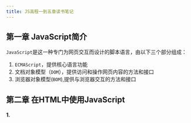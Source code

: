 ```yaml
---
title: JS高程一到五章读书笔记
---
```


## 第一章 JavaScript简介
`JavaScript`是这一种专门为网页交互而设计的脚本语言，由以下三个部分组成：
1. `ECMAScript`，提供核心语言功能
2. 文档对象模型（`DOM`），提供访问和操作网页内容的方法和接口
3. 浏览器对象模型(`BOM`),提供与浏览器交互的方法和接口

## 第二章 在HTML中使用JavaScript
#### 1. <script>元素
`<sctipt>`定义了六个可选属性，以下只介绍常用的几种：
* `src`：可选，表示包含要执行代码的外部文件
* `type`：可选，表示编写代码使用的脚本语言的内容类型，人们一直以来使用的都是`text/javascript`
* `charset`：可选。表示通过`src`属性指定的代码的字符集，由于大多数浏览器会忽略它的值，因此很少人使用这个属性
* `defer`：可选，表示脚本可以延迟到文档被解析和显示之后再执行，只对外部脚本文件有效

使用`<script>`元素的方式有两种，直接在页面中嵌入`JavaScript`代码和包含外部`JavaScript`文件
* 嵌入代码：

```html
<script type="text/javascript">
    function sayHi(){
        alert("Hi!");
    }
</script>
```
包含在`<script>`元素内部的代码，将会被从上至下依次解释，解释器会解释一个函数的定义，然后将该定义保存在自己的环境中，在解释器对`<script>`元素内部的所有代码求值完毕以前，页面中的其余内容都不会被浏览器加载或显示。

在嵌入代码中不要出现`</script>`，否则就会产生一个错误，为了解决这个问题，可以使用转义字符`\`，写成`<\/script>`。

* 外部文件：

```html
<script type="text/javascript" src="example.js"></script>
```
`src`属性是必须的，这个属性指向外部`JavaScript`文件的连接，外部文件`example.js`将被加载到当前页面，在解析外部文件时页面的处理会暂时停止。需要注意是，带有`src`属性的`<script>`元素的开始和结束标签之间不应该包含其他`js`元素，如果包含了嵌入代码，则只会下载并执行外部脚本文件，嵌入的代码会被忽略

#### 2. 标签的位置
按照传统的做法，所有`<script>`元素都应该放在页面的`<head>`元素中，这种做法的目的就是把所有外部文件（包含`CSS`文件和`js`文件）的引用都放在相同的地方。但是在文档`<head>`元素包含所有的`js`文件，意味着必须等到全部`js`代码都被下载解析和执行完成以后，才开始呈现页面的内容。这就会导致浏览器在呈现页面时出现明显的延迟，而延迟期间的浏览器是一片空白，为了避免这个问题，现代`Web`应用程序一般把全部`js`引用放在`<body>`元素页面内容的后面。这样在解析`js`代码之前，页面的内容将完全呈现在浏览器中，打开页面的速度也会加快。

#### 3. 延迟脚本
`<script>`标签定义了`defer`属性，这个属性表明脚本在执行时不会影响到页面的构造，就是说，脚本会延迟到整个页面都解析完毕再运行。即使把延迟脚本放在`<head>`标签中，也会后与`html`渲染结束再执行。由于多个延迟脚本的执行顺序不确定，所以最好有一个延迟脚本，且需要把脚本放在页面最底部。

#### 4. 异步脚本
`<script>`元素定义了`async`属性，这个属性与`defer`属性类似，只适用外部脚本文件，并且告诉浏览器立即下载文件，与`defer`不同的是，标记为`async`的脚本并不保证按照指定它们的先后执行顺序。指定该属性是不让页面等待脚本的下载和执行，从而异步加载页面其他内容，为此，建议异步脚本不要在加载期间修改`DOM`

#### 5. 嵌入代码与外部文件
一般认为最好的做法就是尽可能的使用外部文件来包含`js`代码，外部文件具有如下优点：
* 可维护性：把所有`js`代码都放在一个文件夹中，维护很方便，使得开发人员在不接触`html`标记的情况下，集中精力编辑`js`
* 可缓存：如果有两个页面都是使用同一个文件，那么这个文件只需下载一次，因此最终结果是能够加快页面加载的速度
* 适应未来：通过外部文件包含`js`无须使用`XHTML`或`back`，`HTML`和`XHTML`包含外部文件的语法是相同的

## 第三章 基本语法

#### 1. 语法
* 区分大小写
    
    在`js`中，大小写是不同的
* 标识符

    标识符是指变量、函数、属性的名字，或者函数的参数。标识符的第一个字符必须是字母，下划线（`_`）或者一个美元符号（`$`），其他字符可以是字母
    、下划线、美元符号或数字。按照惯例标识符采用驼峰大小写格式，就是第一个字母小写剩下的单词首字母大写。
* 注释

    单行注释以`//`开头，块级注释以`/*`开头，以`*/`结尾。中间行可以以一个星号开头，提高代码可读性
* 严格模式

    严格模式下，一些不确定的行为得到处理，而且对某些不安全的操作也会抛出错误，要在整个脚本中启用严格模式，可以在顶部添加`"use strict"`，其实它是一个编译指示，用于高速支持`js`引擎切换到严格模式
* 语句

    在语句结尾尽量加`;`,`if`语句后面的内容也尽量跟`{}`
#### 2. 关键字和保留字

关键字有特殊用途，可以用于表示控制语句的开始或结束，或者用于执行特定操作符，按照规则，关键字也是语言保留的，不能用作标识符

#### 3. 变量

`js`的变量是松散型的，每个变量仅仅是一个用于保存值得占位符而已，定义变量只需要`var`操作符，后面跟一个变量名即可。每个变量都有一个默认的值`undefined`

关于变量的赋值可以直接在声明之后赋值，并且可以多个变量一起赋值，由于是弱类型，所以不同类型的初始化可以放在一条语句中午完成
```js
var message = 'hi',found = false,age = 29
```
`var`出现的位置标志着变量的作用域，如果没有`var`则变量为全局变量
#### 4. 数据类型
* typeof操作符

    `typeof`操作符用来检测给定变量的数据类型。它是操作符而不是函数，有些例子中带有圆括号，是不需要的，需要注意的是如果这个值是`null`，对象或函数都会返回`object`
* undefined类型

    在声明变量时候没有赋值就会使得变量有一个默认值`undefined`
* null类型

    表示一个空对象指针，只要有意保存对象的变量还没有真正保存对象，就应该明确让变量保存`null`值
* boolean类型

    该类型只有两个字面值`true`和`false`，注意是区分大小写的，还有在`if`语句判断中，会自动转换布尔类型，任何一个对象都会转换为`true`，这一点至关重要，错误地使用一个对象而不是布尔值，就有可能彻底改变应用程序流程
* number类型

    这种类型用来表示整数和浮点数，最基本的数值字面量格式是十进制，整数还可以通过八进制或十六进制的字面值来表示，其中八进制字面量的第一位必须是零，然后才是八进制序列，如果字面值的数值超过了范围（0-7），那么前导`0`将被忽略，后面的数值将被当做十进制数值解析。八进制字面量在严格模式下是无效的，十六进制字面值得前两位必须是`0x`，后跟任何十六进制数字的字母可以是大写也可以是小写。在进行八进制和十六进制表示的数值最终都将被转换为十进制。
    
    有按个函数可以把非数值转换为数值，`Number()`,`parseFloat()`,`parseInt()`第一个函数，可以转换任何数据类型，如果是布尔类型，`true`为`1`,`false`为`0`，如果是`null`为`0`,如果是字符串会把所有在范围内的八进制与十六进制转换为十进制，如果是对象，则调用对象的`valueOf()`，然后依照前面的规则转换返回的值，如果转换的结果是`NaN`，则调用对象的`toString()`方法，然后再次依照前面的规则转换返回的字符串值
* string类型

    字符串可以用双引号或单引号表示。字符串包含一些特殊的字符字面量，也叫转义序列，用于换行制表，空格等用途，不多赘述，不管转义字符多长都表示一个字符。
    
    字符串的特点是不可变的，一旦创建它们的值就不能改变，要改变某个变量保存的字符串，首先要毁掉原来的字符串，然后再用另一个包含新值得字符串填充该变量
    
    ```js
    var lang = 'java';
    lang += 'script'
    ```
    在以上例子中，其实是创建一个能容纳十个字符的字符串，先赋值`java`，再赋值`script`，最后删掉之前的两个字符串
    
    要把一个值转换为字符串有两种方式，第一种是`toString()`方法，这个方法唯一要做的就是返回相应值得字符串表现。数值，布尔值，对象和字符串值都有该方法，但是`null`和`undefined`没有这个方法。`toString()`可以带一个参数，用来表示基数。默认情况下，该方法以十进制返回数值的字符串表示，传递基数之后，可以输出二进制、八进制、十六进制甚至其他有效进制格式表示的字符串值。
    
    在不知道转化之后的值是不是`null`和`undefined`，可以用转型函数`String()`这个函数能够将任何类型的值转换为字符串。
* object类型

    对象可以通过执行`new`操作符后跟要创建的对象类型的名称来创建。`Object`类型所具有的任何属性和方法也同样存在于更具体的对象中，`Onject`的每个实例都具有下列属性和方法：`constructor`-保存用于创建当前对象的函数；`hasOwnProperty(propertyName)`-用于检查给定的属性在当前对象实力中（不是实例的的原型），其参数以字符串形式指定；`isPrototypeOf(object)`-用于检查传入的对象是否传入对象的原型；`propertyIsEnumerable(propertyName)`-用于检查给定的属性是否能够使用`for-in`语句；`toLocaleString()`-返回对象的字符串表示，该字符串与执行环境的地区对应。`toString()`-返回对象的字符串表示。`valueOf()`-返回对象的字符串、数值或布尔值表示。通常与`toString()`方法的返回值相同。

#### 5. 操作符
* 一元操作符

    只能操作一个值得操作符叫做一元操作符。包括递增和递减操作符、一元加减操作符
* 位操作符

    位操作符的操作数是`32`位比特序列由`0`和`1`组成，具体包括有**按位非`~`**-返回数值反码；**按位与`&`**-有两个操作数，将两个数值的每一位对齐，然后对相同位置桑的两个数执行`AND`操作；**按位或`|`**-有两个操作数两个操作数相同位置的数字进行或操作；**按位异或`^`**-两个操作数，进行异或操作（相同为`0`，不同为`1`）；**左移`<<`**-将数值的所有位向左移动指定的位数，就是扩大`2`的倍数；**有符号的右移`>>`**-这个操作符会将数值向右移动，但是保留符号位，有符号的右移操作与左移操作恰好相反；**无符号右移`>>>`**-将数值的所有`32`位都向右移动，对正数来说有无符号都一样，但是负数的符号位也会向右移动，多余的位置会补`0`，正负会发生改变
* 布尔操作符

    **逻辑非`!`**-无论这个值是什么数据类型，这个操作符都会返回一个布尔值，逻辑非操作符首先会将它的操作数转换为一个布尔值，然后再对其求反；**逻辑与`&&`**-有两个操作数，逻辑与操作可以应用到任何类型，不仅仅是布尔值（逻辑与属于短路操作，如果一个操作数是`false`，无论另外一个是什么，结果都会是`false`,如果其中一个是`true`,其结果就会取决于另外一个操作数）；**逻辑或`||`**操作数不一定是布尔值，如果一个操作符的求值结果为`true`，就不会对第二个操作数求值，如果两个操作数都是`false`,才会返回`false`
* 乘性操作符

    乘性操作符有三个：乘法`*`、除法`/`和求模`%`。
* 加减操作符

    包括加法`+`与减法`-`,如果操作数中遇到了字符串布尔值`null`或`undefined`，先会调用其`Number()`函数将其转换为数值，如果遇到对象会调用`valueOf()`和`toString()`转换为数值进行加减，如果转换结果为`NaN`，最后计算结果也是`NaN`
* 关系操作符

    小于、大于、小于等于和大于等于这几个关系操作符作用于对两个数值进行比较，这几个操作符都返回布尔值,所有类型的操作数都会先转换为数值，进行比较之后返回一个布尔值，就连字母组成的字符串也会根据字符编码比较大小，而不是字母出现的先后顺序，数字组成的字符串也是根据字符编码比较，在比较数字与字符串时，字符串会转换为数值进行比较，如果转换结果为`NaN`,结果无论如何都是`false`
* 相等操作符

    有两组操作符：相等`==`和不相等`!=`，全等`===`和不全等`!==`,前一组会发生强制类型转换，比较是否相等，后一组不会转换，会比较类型和数值是否相等
* 条件操作符

    ```js
    variable = boolean_expression ? true_value : false_value;
    ```
    这行代码的含义就是基于对`boolean_expression`求值结果，决定变量该怎么赋值，如果求值结果为`true`,赋值为`true_value`，否则赋值`false_value`
* 赋值操作符

    简单赋值操作符用等号`=`表示，其作用就是把右侧的赋值给左侧，复合赋值操作就是在等号前面添加乘性操作符，加性操作符或位操作符
* 逗号操作符

    使用逗号可以在一条语句中执行多个操作，逗号操作符用于声明多个变量，除此之外逗号操作符还可以用于赋值，用于赋值时逗号操作符总会返回表达式中的最后一项
    ```js
    var num = (5,1,4,8,0)//num = 0
    ```
#### 6. 语句
* if语句

    用于条件判断，表达式求值结果不一定是布尔值，求值结束后会将这个值转换为布尔值，如果值为`true`会执行`if`代码块后的，否则执行`else`代码块中语句，推荐使用代码块
* do-while语句

    是一种后测试循环语句，只有带循环体中的代码执行之后，才会测试出口条件，即无论求值结果如何，循环体内的代码至少执行一次
* while语句

    这是前测试循环语句，即在循环体内的代码被执行之前，就会对出口条件求值，因此循环体内的代码有可能一次都不会执行
* for语句

    是一种前测试循环语句，具有在执行循环之前初始化变量和定义循环后要执行的代码的能力。由于`for`循环不存在块级作用域，因此在循环内部定义的变量也可以在外部访问，如果将表达式中的语句全部省略，就会形成无限循环
* for-in语句

    该语句是一种精准的迭代语句，用来枚举对象的属性
    ```js
    for(var propName in window) {
        document.write(propName);
    }
    ```
    这个例子中使用`for-in`显示浏览器中全局对象`window`中的属性。如果要迭代的对象的变量值为`null`或`undefined`，`for-in`语句会抛出错误，ES5为了更正这一行为，对这种情况不再抛出错误，而是停止执行循环体，所以为了保证兼容性，在使用该语句之前，先检测该对象的值是否是`null`或`undefined`
* label语句

    使用该语句可以在代码中添加标签，以便将来使用
    ```js
    start:for(var i = 0; i < count; i ++ ) {
        alert(i);
    }
    ```
    这个例子中`start`标签可以将来由`break`或`continue`语句引用，加标签的语句一般都要与`for`等循环语句配合使用
* break和continue语句

    `break`和`continue`语句用于在循环中精确地控制代码的执行。其中，`break`语句会立即退出循环，制继续执行循环后面的语句。而`continue`语句虽然也是立即退出循环，但退出循环后会从循环的顶 部继续执行
    
    `break`和`continue`语句都可以与`label`语句联合使用，从而返回代码中特定的位置。这种联合使用的情况多发生在循环嵌套的情况下
* with语句

    不建议使用
* switch语句

    `switch`与`case`搭配使用，需要注意的是，在每个`case`语句最后需要加`break`否则会顺序执行，最后的`default`关键字则用于在表达式不匹配前面任何一种情形的时候
    
    `switch`语句可以使用任何数据类型，无论是字符串还是对象都可以，其次，`case`的值不一定是常量，可以是变量甚至是表达式

#### 7. 函数
* 理解参数

    函数不介意传递参数的个数与类型，因为`ECMAScript`中的参数在内部是用一个数组来表示的，函数接收的任何元素都是数组，如果这个数组不包含任何元素，也没有关系。在函数体内部可以通过`arguments`对象来访问这个参数数组，它可以与命名参数一起使用,`arguments`的长度是由传入的参数的哥说决定的，而不是定义函数的命名参数的个数决定的。`arguments`和传入的参数是不同的访问空间，但是值会同步，因为`ECMAScript`中的所有参数传递的都是值，不可能通过引用传递参数。
* 没有重载
    在其他语言中重载指的是给一个函数写多个定义，只要这个定义的签名（接受的参数的类型和数量）不同就是函数的重载，但是在`ECMAScript`中函数没有签名，因为它的参数是由包含零或多个值得数组来表示的，没有函数签名，因此也就没有重载。如果在`ECMAScript`中定义了两个名字相同的函数，则该名字只属于后定义的函数，后定义的函数会覆盖先定义的函数

## 第四章 变量、作用域和内存问题
由于`js`变量松散类型的本质，决定了它只是在特定时间用于保存特定值得一个名字而已，由于不存在定义某个变量必须要保存何种数据类型的值得规定，变量的值及其数据类型可以在脚本的生命周期内改变

#### 1. 基本类型和引用类型的值
`ECMAScript`变量包含两种数据类型的值，基本类型值和引用类型值，基本类型值指的是简单的数据段，引用类型值指那些可能由多个值构成的对象。基本类型是按值访问的，因为可以操作保存在变量中的实际的值，引用类型的值是保存在内存中的值，`js`不允许直接访问内存中的位置，也就是说不能直接操作对象的内存空间，在操作对象时，实际上是操作对象的引用而不是实际的对象，因此引用类型的值是按引用访问的。
* 动态的属性

    定义基本类型和引用类型值得方式类似，都是创建一个变量，为这个变量赋值，但是这个值一旦保存到变量中之后，对不同类型的值得操作就不同了，对于引用类型，可以为其添加属性和方法，也可以改变和删除属性和方法。只能给引用类型值（对象）动态添加属性。
    
* 复制变量值

    在从一个变量向另一个变量复制基本类型和引用类型值得时候也是不同的。
    
    如果是基本类型变量，复制的时候会在变量对象上创建一个新值，然后把这个值复制给新变量
    ```js
    var name1 = 5;
    var name2 = name1;
    ```
    在以上例子中，`name1`保存的值是`5`，使用前者来初始化后者，`name2`也保存了`5`,但是两者的`5`是相互独立的，这个值只是`name1`中`5`的一个副本，这两个变量可以参与任何操作而不会相互影响。
    
    如果是引用类型，也会将存储在变量对象中的值复制一份放到一个新变量分配的空间中，不同的是这个值得副本实际上是一个指针，而这个指针指向存储在堆中的一个对象，复制结束后，这两个变量实际上将引用同一个对象，因此改变其中一个变量，就会影响另一个变量
    
* 传递参数

    所有函数的参数都是按值传递的，就是说，把函数外部的值复制给函数内部的参数，就和把一个变量复制到另一个变量一样。基本类型值的传递如同基本类型变量的复制一样，引用类型值得传递，如同引用类型值的复制一样，因此引用类型的传递在局部作用域中修改的对象会在全局作用域中反映出来，但并不是按引用传递的。访问变量有按值和按引用，但是参数只能按值传递。
    ```js
    function setName (obj) {
        obj.name = "Nicholas";
        obj = new Object();
        obj.name = "Greg";
    }
    var person = new Object();
    setName(person);
    alert(person.name); //Nicholas
    ```
    在以上例子中，把`person`传递给函数只有，其`name`属性发生改变，之后又将一个新对象赋值给变量`obj`，同时将其`name`属性值设置为`Greg`，如果`person`是按照引用传递的，则`person`就会自动修改为指向`name`属性为`Greg`的新对象，但是访问`person.name`结果是`Nicholas`，这说明即使在函数内部修改了参数的值，但是原始的引用仍然保持不变，实际上，在函数内部重写`obj`时，这个变量引用的就是一个局部对象了，而这个局部对象会在函数执行完毕之后立即销毁。
    
* 检测类型

    `typeof`可以检测一个变量是不是基本类型的数据，可以确定字符串、数值、布尔值、还是`undefined`，但是如果变量的值是一个对象或者`null`，`typeof`都只会返回`object`。在检测引用类型的值时，会使用`instanceof`操作符
    ```js
    alert(person instanceof Object); // 变量 person 是 Object 吗? 
    alert(colors instanceof Array); // 变量 colors 是 Array 吗? 
    alert(pattern instanceof RegExp); //变量pattern是RegExp吗?
    ```
    所有引用类型的值都是`Object`的实例。因此，在检测一个引用类型值和`Object`构造函数时,`instanceof`操作符始终会返回`true`。当然，如果使用`instanceof`操作符检测基本类型的值，则该操作符始终会返回`false`,因为基本类型不是对象

#### 2. 执行环境及其作用域
执行环境定义了变量或函数有权访问的其他数据，决定了它们各自的行为，每个执行环境都有一个与之关联的**变量对象**，环境中定义的所有变量和函数都保存在这个对象中，我们编写的代码无法访问这个对象，但解析器在处理数据时会在后台使用它。

全局执行环境是最外围的一个执行环境，在`web`浏览器中，全局执行环境被认为是`window`对象，因此所有全局变量和函数都是作为`window`对象的属性和方法创建的。某个执行环境中的所有代码执行完毕之后，这个环境被销毁， 保存在其中的所有变量和函数定义也随之销毁，但是全局执行环境直到应用程序退出之后才会被销毁

每个函数都有自己的执行环境，当执行流进入一个函数时，函数的环境就会被堆入到一个环境栈中，而在函数执行结束之后，栈将其环境弹出，把控制权返回给之前的执行环境。

当代码在一个环境中执行时，会创建变量对象的一个作用域链，作用域链保证对执行环境有权访问的所有变量和函数的有序执行。作用域链由环境的变量对象组成序列。作用域链中的下一个变量对象来自包含环境，再下一个变量对象来自下一个包含环境，这样一直延续到全局执行环境，全局执行环境的变量对象始终都是作用域链中的最后一个对象

标识符的解析是沿着作用域链一级一级的搜索，搜索过程始终从作用域链的开始逐级向后，直至找到标识符为止（如果找不到标识符，就会导致错误发生）

```js
var color = "blue";
function changeColor() {
    if (color === "blue") {
        color = "red";
    } else {
        color = "blue";
    }
```
在以上例子中函数`changeColor`的作用域链包括两个对象，一个自己的变量对象一个全局环境的变量对象，可以在函数内部访问变量`color`，因为可以在作用域中找到它

内部环境可以通过作用域链访问所有的外部环境，但是外部环境不能访问内部环境中的任何变量和函数，这些环境之间是线性的，有次序的，每个环境变都可以向上搜索作用域链，以查询变量和函数名，但是任何环境都不能通过向下搜索作用域链而进入另一个执行环境

* 延长作用域链

    有些语句可以在作用域链的前端临时增加一个变量对象，这个变量会在代码执行之后被移除，这就会延长作用域链，这样的语句有如下两个：`try-catch`语句的`catch`块和`with`语句
* 没有块级作用域

    在`js`，用花括号封闭起来的代码没有自己的作用域，尤其注意`if`和`for`语句
    ```js
    if (true) {
        var color = "blue";
    }
    for (var i=0; i < 10; i++){
        doSomething(i);
    }
    ```
    在以上例子中，两个语句中的变量`color`和`i`并不会在语句执行完之后销毁，而是存在在外部的环境中
    
    * 声明变量
        
        使用`var`声明的变量会自动被添加到最接近的环境中。在函数内部，最接近的环境就是函数的局部环境;如果初始化变量时没有使用`var`声明，该变量会自动被添加到全局环境
        
    * 查询标识符
    
        在某个环境中为了读取或写入而引入一个标识符时，必须通过搜索来确定该标识符代表的是什么，搜索会先从前端开始，如果在局部环境中找到，就会停止搜索，如果没有找到就会在全局环境中搜索。这也会造成同一个标识符在局部中的意义会覆盖全局的意义，因为局部一旦找到就会停止。虽然访问局部变量比访问全局变量更快，但是`js`引擎在这方面的优化，所以使得两者的搜索差别不会太大   

#### 3. 垃圾收集
`js`具有自动垃圾收集机制，不需要开发人员手动跟踪，原理就是找到不需要继续使用的变量，然后释放其占有的内存。因此垃圾收集机制会在固定的时间间隔周期的性的执行这一操作。

函数中局部变量的正常生命周期如下：首先为句局部变量在栈或堆中分配相应的空间，直至函数执行结束，这些变量就没有用了，这个时候开业释放他们的内存。垃圾收集机制必须跟踪哪个变量是有用的哪个是没用的，对于不再使用的打上标记，以备将来回收，用于标识无用变量的策略可能会因实现而异，具体到浏览器中的实现，通常有两种策略——标记清除和引用计数

* 标记清除

    当变量进入环境时，就会给这个变量标记为“进入环境”，并且永远不能释放进入环境的变量所占用的内存，当变量离开环境时，则将其标记为“离开环境”，最后垃圾收集器完成内存清除工作
* 引用计数

    引用计数的含义是跟踪记录每个值被引用的次数。当声明了一个变量并将一个引用类型值赋给该变量时，则这个值的引用次数就是1。如果同一个值又被赋给另一个变量，则该值的引用次数加1。相反，如果包含对这个值引用的变量又取得了另外一个值，则这个值的引用次数减1。当这个值的引用次数变成0时，则说明没有办法再访问这个值了，因而就可以将其占用的内存空间回收回来。这样，当垃圾收集器下次再运行时，它就会释放那些引用次数为零的值所占用的内存。
    
    但是当循环引用时，这种策略不能解决。循环引用指的是对象`A`中包含一个指向对象`B`的指针，而对象`B`中也包含一个指向对象`A`的指针，这两个对象的引用次数都是2，如果这个函数被多次重复使用，他们的内存就不能得到回收,其中一个解决方法就是可以手动断开原生`js`对象之间的连接，将他们都指向`null`
* 管理内存

    分配给`Web`浏览器的可用内存数量通常要比分配给桌面应用程序的少。这样做的目的主要是出于安全方面的考虑，目的是防止运行`JavaScript`的网页耗尽全部系统内存而导致系统崩溃，因此占用最少的内存可以让页面获得更好的性能。优化内存的最佳方式就是为执行中的代码只保存必要的数据，一旦数据不可用，就接触引用（将其指向`null`）来释放内存。不过解除一个值的引用并不意味着自动回收该值所占用的内存，解除引用的真正作用是让值脱离执行环境，以便垃圾收集器下次运行时将其回收。


## 第五章 引用类型
引用类型的值（对象）是引用类型的实例，引用类型是一种数据结构，用于将数据和功能组织一起。新对象使用`new`操作符后跟一个构造函数来创建，构造函数本身就是一个函数，只是这个函数是出于创建新对象而定义的

#### 1. Object类型
创建`object`实例有两种方式，一种是`new`操作符后跟构造函数，一种是对象字面量表示法。

访问对象属性有两种方式：点表示法和方括号
```js
alert(person["name"]); //"Nicholas" 
alert(person.name); //"Nicholas"
```
在以上例子中，两种访问方式没有任何区别，但是方括号语法可以通过变量来访问属性
```js
var propertyName = "name"; 
alert(person[propertyName]); //"Nicholas"
```
如果属性名中包含会导致语法错误得字符，或者属性名使用的是关键字或保留字，也可以使用方括号表示
```js
person["first name"] = "Nicholas";
```
由于`first name`中包含一个空格，所以不能使用点表示法来访问。通常情况下，除非必须使用变量访问属性，一般都用点表示法。

#### 2. Array类型

`ECMAScript`数组的每一项可以保存任何类型的数据，而且数组的大小是可以动态调整的，可以随着数据的添加自动增长以容纳数据

创建数组有两种方式，一种是`new`后跟构造函数，同时也可以省略`new`操作符，另一种是数组字面量，用方属性的值，括号来表示。构造函数中可以传入参数，如果是数值，则这个数值会变成数组的`length`，数组就会有多少项，如果传递的是其他类型的参数，则会创建包含那个值得只有一项的数组。数组的索引用方括号，数组的`length`属性不是只读的，可以修改。

* 检测数组

    在一个全局作用域而言，使用`instanceof`操作符就能得到满意的结果，但是如果网页中包含多个框架，实际上就存在两个以上不同的全局执行环境，从而存在两个以上不同版本的`Array`构造函数，如果从一个框架向另一个框架传入一个数组，那么传入的数组与在第二个款框架中原生创建的数组分贝具有各自不同的构造函数。
    
    为了姐解决这个问题，可以用`Array.isArray()`方法，这个方法的目的是最终确定某个值是不是数组，而不管它是在哪个全局执行环境中创建的。
* 转换方法

    所有对象都具有`toLocaleString()`、`toString()`和`valueOf()`方法，调用数组的`toString()`方法会返回由数组中每个值的字符串形式拼接而成的一个以逗号分隔符的字符串
    
    如果使用`join()`方法，则可以使用不同的分隔符来构建这个字符串，`join()`方法只接收一个参数，即用作分隔符的字符串，然后返回包含所有数组项的字符串，它的默认分隔符是逗号
* 栈方法

    `ECMAScript`数组提供了一种让数组行为类似于其他数据结构的方法，数组可以表现的像栈一样，实现后进先出，实现进和出的两个数组的方法分别是`push()`和`pop()`。`pushi()`方法可以接收任意数量的参数，把它们逐个添加在数组的末尾，最后返回数组的长度，而`pop()`方法则从数组末尾移除最后一项，并减少数组`length`属性的值，然后返回移除的项。为数组增加项可以使用类似的栈方法，也可以用数组方括号索引的方法。
* 队列方法

    队列数据结构的访问规则是先进先出，在末尾添加项，在前端移除项，`push()`方法可以向数组末尾添加项，`shift()`可以移除数组中的第一个项并返回改项，同时长度减一，结合使用`shift()`和`push()`可以使数组像队列一样
    
    还有一个和`shift()`用途相反的方法`unshift()`，它能在数组前端添加任意项并返回这个新数组的长度，同时使用`unshift()`和`pop()可以从相反的方向来模拟队列
    
    > 注意：给数组添加项的方法它的参数可以是任意多的，返回的是数组的长度，移除数组项的方法不带参数，移除一个项，返回的是移除的项

* 重排序方法

    关于数组的顺序有两个方法可以改变`reverse()`和`sort()`，前者能反转数组项的顺序，后者可以按照升序排列数组项，但是这个方法会调用数组项的`toString()`转型方法，然后比较得到的字符串，但是字符串的先后顺序和数值不一样，所以不会得到理想的结果，所以需要给`sort()`传一个比较函数作为参数，比较函数接收两个参数，如果第一个参数应该位于第二个参数之前，则返回负数，如果两个参数相等，则返回0，如果第一个参数应该位于第二个参数之后返回正数。在比较函数传递到`sort()`之后，数值仍然保持正确地升序。两个方法都返回排序之后的数组
    
* 操作方法

    `concat()`连接数组，返回新数组；`slice()`可以截取数组指定的一段，并返回新的数组，它不会影响原始数组，截取的起始位置是第一个参数，结束位置是第二个参数；`splice()`主要用途是向数组中部插入项，接收三个参数，第一个参数是操作项的位置索引，第二个参数是项数，第三个参数可选，是插入的项，它始终都是返回一个数组，该数组中包含原生数组中删除的项，这个方法会改变原始数组。
* 位置方法

    `indexOf()`和`lastIndexOf()`，这两个方法都接收两个参数：要查找的项和查找起点位置的索引（可选），其中前者从数组的开头向后查找，后者从数组的末尾向前开始查找，两个方法都返回要查找的项在数组中的位置，在没有找到的情况下，返回-1
* 迭代方法

    共有五个迭代方法，每个方法都接收两个参数：要在每一项上运行的函数和运行该函数的作用域对象（这个会影响`this`的值，是可选的），传入这些方法中的函数会接收三个参数：数组项的值、该项在数组中的位置和数组对象本身。以下是五个迭代方法的作用：`every()`:对数组中的每一项运行给定函数，如果该函数对每一项都返回`true`，则返回`true`；`filter()`对数组中的每一项运行给定函数，返回该函数会返回`true`的项组成的数组（筛选作用）；`forEach()`对数组中的每一项运行给定函数，这个方法没有返回值；`map()`对数组中的每一项运行给定函数，返回每次函数调用结果组成的数组；`some()`对数组中的每一项运行给定函数，如果这个函数对任一项返回`true`则返回`true`，以上方法都不会修改数组中的值
* 归并方法

    两个归并方法`reduce()`和`reduceRight()`这两个方法都会迭代数组的所有项，然后构建一个最终返回的值，其中前者从数组的第一项开始，逐个遍历到最后，而后者则从数组的最后一项开始，向前遍历到第一项。这两个方法都接收两个参数：一个在每一项上调用的函数和作为归并基础的初始值（可选），传入的函数接受四个参数：前一个值，当前值，项的索引和数组对象，这个函数返回的任何值都会作为第一个参数自动传给下一项
    ```js
    var values = [1,2,3,4,5];
    var sum = values.reduce(function(prev, cur, index, array){
        return prev + cur;
    });
    console.log(sum); //15
    ```
    
#### 3. Date类型

要创建一个日期对象，使用`new`操作符和`Date`构造函数即可
```js
var now = new Date();
```
在调用`Date`构造函数而不传参数的情况下，新创建的对象自动获得当前日期和时间，如果想根据特定的日期创建日期对象，可以传入表示该日期的毫秒数（从1970年1月1日午夜至该日期经过的毫秒数），为了简化这一计算过程，有两个方法：`Date.parse()`和`Date.UTC()`，前者接收一个表示日期的字符串参数，然后尝试根据这个字符串返回相应日期的毫秒数，它接收的日期的格式也是特定的，否则会返回`NaN`，构造函数也可以传入特定格式的日期字符串，如下图所示

![](http://p4k6er8dp.bkt.clouddn.com/18-10-11/99829634.jpg)

`Date.UTC()`方法同样返回表示日期的毫秒数，但是它与`Date.parse()`在构建时使用不同的信息，`Date.UTC()`的参数分别是年份、基于0开始的月份、月中的哪一天、小时数、分钟、秒以及毫秒数，前两个参数是必须的，以下是两种方法示例
```js
var someDate = new Date(Date.parse("May 25, 2004"));
var y2k = new Date(Date.UTC(2000,0));
```
除此之外，`Date.now()`方法也可以返回调用这个方法时的日期和时间的毫秒数（就是现在，不能传参数），也可以使用`+`把`Date`对象转换成字符串
```js
var start = Date.now();
```
* 继承的方法

    与其他引用类型一样，`Date`类型也重写了`toLocaleString()`,`toString()`和`valueOf()`但是这些方法分返回值与其他类型中的方法不同，这些方法会将`Date`引用类型转换成字符串或数值，不同的方法转换的字符串格式不同。另外当日期使用加减比较大小等此类数值操作，它能够自动调用`valueOf()`方法转换成毫秒数（数值）
* 日期格式化方法

    `Date`类型还有一些专门用于将日期格式化为字符串的方法:`toDateString()`,`toTimeString()`,`toLocaleDateString()`,`toLocaleTimeString()`,`toUTCString()`，这些方法都是转换成标准类型的字符串，具体如下图所示：
    
    ![image](http://p4k6er8dp.bkt.clouddn.com/7B9E4B79-C9E7-4CDE-8969-E04B97DEFE64.png)
    
* 日期、时间组件方法

    以下都是直接取得和设置日期中特定部分的方法，注意，`UTC`日期指的是在没有时区偏差的情况下(将日期转换为`GMT`时间) 的日期值
    ![](http://p4k6er8dp.bkt.clouddn.com/F6EB38D2-0E74-4966-9011-586D14816EAD.png)
    ![](http://p4k6er8dp.bkt.clouddn.com/6147BBA1-54BF-4B89-9312-468689D235AC.png)

#### 4. ReggExp类型
正则表达式的基本结构如下：
```js
var expression = / pattern / flags ;
```
其中`pattern`部分可以是简单或复杂的正则表达式，`flags`部分是一个或多个标志，正则表达式的匹配模式支持三个标志，`g`（全局模式）,`i`（不区分大小写模式）,`m`（多行模式）。另一种创建正则表达式的方式是使用`RegExp`构造函数，它接收两个参数：一个是要匹配的字符串模式，另一个是可选的标志字符串，可以使用字面量定义的任何表达式，都可以使用构造函数来定义
```js
var pattern = new RegExp("[bc]at","i");
```
使用正则表达式字面量和使用构造函数创建的正则表达式不一样，正则表达式始终会共享同一个`RegExp`实例，而构造函数创建的每一个新`RegExp`实例都是一个新实例

* RegExp实例属性

    `global`是布尔值，表示是否设置了`g`标志；`ignoreCase`布尔值，表示是否设置了`i`标志，`lastIndex`整数，表示开始搜索下一个匹配项的字符位置，从`0`算起；`multiline`布尔值，表示是否设置了`m`标志；`source`正则表达式的字符串表示，按照字面量形式而非传入构造函数中的字符串模式返回。
    
* RegExp实例方法

    主要方法是`exec()`，该方法专门为捕获组而设计，接受一个参数，即要应用模式的字符串，然后返回包含第一个匹配项信息的数组。返回的数组包括两个额外的属性，`index`和`input`，其中前者表示匹配项在字符串中的位置，后者表示应用正则表达式的字符串。数组的第一项是与整个模式匹配的字符串，其他项是与模式中的捕获组匹配的字符串。全局标志`g`会改变每次匹配之后的`lastIndex`属性，并且返回的匹配项也不同
    
    第二个方法是`test()`，它接受一个字符串参数，返回值是布尔值，匹配成功返回`true`否则返回`false`，经常用在`if`语句中。
    
    正则表达式实例继承`toLocalString()`和`toString()`方法，返回正则表达式的字面量，与创建正则表达式的方式无关
* RegExp构造函数属性

    `RegExp`构造函数包含一些属性，这些属性适用于作用域中的所有的正则表达式，基于所执行的最近一次正则表达式操作而变化，具体属性如下图所示
    
    ![](http://p4k6er8dp.bkt.clouddn.com/7E6F112C-4012-4865-9726-E745F670A8E1.png)
    
    这些属性可以从`test()`和`exec()`中提取信息即使`test()`方法返回的是一个布尔值，但是这些属性也会被匹配相应捕获组的字符串自动填充
* 模式的局限性
    正则表达式仍然缺少某些语言所支持的高级正则表达式特性，如下所示：匹配字符串开始和结尾的`\A`和`\Z`锚（但是有`^`和`$`来匹配开始和结尾）；向后查找；并集和交集；原子组；`Unicode`支持；命的捕获组（但是有编号）；条件匹配；正则表达式注释

#### 5. Function类型

函数实际上是对象，每个函数都是`Function`类型的实例，而且具有属性和方法，由于函数是对象，因此函数名实际上也是一个指向函数对象的指针，不会与某个函数绑定，函数可以用以下方法声明
```js
function sum () { //函数声明语法
    return num1 + num2;
}
var sum = function (num1, num2) {//定义变量sum并将其初始化为一个函数，通过变量sum就可以引用函数
    return num1 + num2;
};//注意这里有一个分号，就像声明其他变量一样
var sum = new Function ("num1","num2","return num1 + num2");
//Function构造函数接收任意数量的参数，但是最后一个参数始终都被看成函数体，而前面的参数枚举了新函数的参数，但是考虑性能问题一般不采用此方法
```
由于函数名仅仅是指指向函数的指针，因此函数名与包含对象指针的变量没有区别，因此一个函数可能会有多个名字
```js
function sum(num1, num2){
    return num1 + num2;
}
alert(sum(10,10));        //20
var anotherSum = sum;//这里是赋值不是调用函数
alert(anotherSum(10,10)); //20
sum = null;//这里让sum与函数断绝关系，但是仍然可以使用anotherSum
alert(anotherSum(10,10)); //20
```
* 没有重载

    在创建第二个函数时，实际上覆盖了引用第一个函数的变量，因此函数没有重载
* 函数声明与函数表达式

    函数声明不同于函数函数表达式，因为解析器在执行环境中加载数据时，会率先读取函数声明，并且使其在执行任何代码之前；但是函数表达式必须等解析器执行到它所在的代码行，才会真正被解释执行
    ```js
    alert(sum(10,10));
    function sum(num1, num2){
        return num1 + num2;
    }
    //////////////////////////
    alert(sum(10,10));
    var sum = function(num1, num2){
        return num1 + num2;
    };
    ```
    以上代码中第一个例子可以正常运行，因为代码执行之前，解析器已经通过一个名为函数声明提升的过程，读取并将函数声明添加到执行环境中。对代码求值时，`js`引擎在第一遍会声明函数并将它们放到代码叔的顶部，即便函数声明在调用函数的代码之后，函数声明也能被提升到顶部。但是第二个例子就会出现错误，原因在于函数位于一个初始化语句中而不是一个函数声明。
    
* 作为值的函数

    函数本身就是变量，所以函数可以作为值来使用，不仅可以像传递参数一样把函数传递给另一个函数，而且可以将一个函数作为另一个函数的结果返回。
* 函数内部属性

    函数有两个特殊对象`arguments`和`this`，`arguments`是一个类数组对象，包含传入函数中的所有参数，虽然它的主要用途是保存函数参数，但是这个对象还有一个名叫`callee`的属性，这个属性是一个指针，指向拥有`arguments`对象的函数。这个用途可以消除函数执行与函数名的紧密耦合的现象
    ```js
    function factorial(num){
        if(num <=1) {
            return 1;
        }else {
            return num * factorial(num-1)
        }
    }
    /////////////////////
    function factorial(num){
        if(num <=1) {
            return 1;
        }else {
            return num * arguments.callee(num-1)
        }
    }
    ```
    以上例子中修改之后的写法在函数体内部没有再引用函数名，这样无论引用函数时使用的什么名字，都可以完成递归调用。
    
    函数内部的另一个特殊对象是`this`，`this`引用的是函数据以执行的环境对象——或者也可以说是`this`值。
    
    函数对象还有一个属性`caller`，这个属性中保存着调用当前函数的函数的引用，如果是在全局作用域中调用当前函数，它的值为`null`
* 函数属性和方法

    每个函数都有两个属性`length`和`prototype`，`length`表示函数希望接收的命名参数的个数。对于引用类型而言，`prototype`是保存它们所有实例方法的真正所在。在创建自定义引用类型以及实现继承时，`prototype`属性的作用极其重要。
    
    每个函数包含两个非继承而来的方法`apply()`和`call()`，这两个方法的用途是在特定的作用域中调用函数，实际上等于设置函数体内`this`对象的值。`apply()`方法接收两个参数，一个是在其中运行函数的作用域，另一个是参数数组。这个数组可以是`Array`实例也可以是`arguments`对象
    
    `call()`方法与`apply()`方法作用相同，区别仅在于接收参数的方式不同，对于`call()`方法而言，第一个参数是`this`值没有变化，变化的是其余参数都直接传递给函数，而不是数组。
    
    事实上传递参数并非`apply()`和`call()`真正的用武之地，它们强大的地方是能够扩充函数赖以运行的作用域。还有一个方法`bind()`这个方法会创建一个函数的实例，其`this`值会被绑定到传给`bind()`函数的值
    ```js
    window.color = "red";
    var o = {color:"blue};
    function sayColor () {
        alert(this.color);
    }
    var objectSayColor = sayColor.bind(o);
    objectSayColor();//blue
    ```
    `sayColor()`调用`bind()`并传入对象`o`,创建了`objectSayColor()`函数。`objectSayColor()`函数的`this`值等于`o`，因此即使是在全局作用域中调用这个函数，也会看到`blue`。

#### 6. 基本包装类型
为了便于操作基本类型值，`ECMAScript`还提供了3个特殊的引用类型，`Boolean`类型，`Number`和`String`，这些类型和其他引用类型相似但是也同时具有各自基本类型相应的特殊行为。实际上，每当读取一个基本类型值的时候，后台就会创建一个对应的基本包装类型的对象，从而让我们能够调用一些方法来操作这些数据
```js
var s1 = "some text";
var s2 = s1.substring(2);
```
在以上例子中，基本类型不是对象，因此不应该具有方法，为了能够这么操作，后台进行了一系列处理，首先创建`String`类型的一个实例，然后再实例上调用指定方法，最后销毁这个实例，经过此番处理之后，基本的字符串值就会变得跟对象一样了。以上步骤也适用于布尔类型和数字类型。

引用类型与基本包装类型的主要区别就是对象的生存期，使用`new`操作符创建的引用类型的实例，在执行流离开当前作用域之前都一直保存在内存中，而自动创建的基本包装类型的对象，只存在于一行代码执行的瞬间，然后立即销毁，因此我们不能再运行时为基本类型值添加属性和方法。

当然也可以显式调用`Boolean`，`Number`和`String`来创建基本包装类型。对基本包装类型的实例调用`typeof()`会返回`objec`，而且所有基本包装类型的对象都会转换为布尔值`true`
```js
var obj = new Object("some text");//在这里传入的是字符串，就会创建字符串实例，传入的是数值就会得到Number实例，传入布尔值参数就会得到Boolean实例
alert(obj instanceof String); //true
```
* Boolean类型

    布尔类型的实例重写了`valueOf()`和`toString()`方法，布尔类型与布尔值对应的引用类型有两个地方不同。第一个不同就是无论给布尔构造函数传入的是`true`还是`false`，布尔表达式中的所有对象都会被转回为`true`；第二个不同在于`typeof`操作符对基本类型返回`boolean`但是对引用类型返回`object`。`instanceof`操作符测试`Boolean`对象会返回`true`，而测试基本类型会返回`false`
* Number类型

    `Number`类型重写了如下方法：`valueOf()`,`toLoaleString()`和`toString()`，`valueOf()`方法返回对象表示的基本类型的值，另外两个方法返回字符串形式的值。`toString()`方法还可以传递一个表示基数的参数，告诉它返回几进制的字符串形式。`toFixed()`方法会按照指定的小数位返回数值的字符串表示,传入的参数是多少，小数之后就有多少位，并且可以四舍五入。`toExponential()`该方法返回指数表示法，表示的数值的字符串形式，并且可以接受参数，这个参数指定输出结果中的小数位数。`toPrecision()`方法可能返回固定大小的格式，也可能返回指数格式，具体规则是看哪种格式更合适，这个方法接收一个参数，即表示数值的所有数字的位数。`toPrecision()`会根据处理的数值决定到底调用` toFixed()`还是`toExponential()`这三个方法都可以通过向上或向下舍入
    ```js
    var num = 99;
    alert(num.toPrecision(1)); //"1e+2" 
    alert(num.toPrecision(2)); //"99" 
    alert(num.toPrecision(3)); //"99.0"
    ```
* String类型

    字符串类型的对象包装类型，有`valueOf()`，`toLocaleString()`和`toString()`，同时每个实例都有一个`length`属性，表示字符串中包含多个字符。除此之外还有很多方法，用以辅助完成对`ECMAScript`中字符串的解析和操作
    
    * `charAt()`和`charCodeAt()`//返回给定位置的字符或字符编码
    * `conact()`,`slice()`,`substr()`,`substring()`//字符串操作
    * `indexOf()`,`lastIndexOf()`//搜索
    * `match()`，`search()`，`replace()`,`split()`//模式匹配
    * `localeCompare()`//两个字符串比较
    * `fromCharCode()`//接收字符编码返回字符
    * `HTML`//方法，如下图所示，但是不建议使用
    
    ![](https://ws1.sinaimg.cn/large/006XqmrNly1fwh0uklkx2j30ya0b4q4n.jpg)

#### 7. 单体内置对象
* Global对象

    不管从什么角度看，这个对象都是不存在的，`Global`对象在某种意义上说是一个终极的兜底对象，换句话说，不属于任何其他的属性和方法，最终都是它的属性和方法。事实上，没有全局变量或全局函数；所有在全局作用域中定义的属性和函数都是`Global`对象的属性
    
    * **URI编码方法**：`Global`对象的`encodeURI()`和`encodeURIComponent()`方法可以对`URI(Uniform Resource Identifiers)`（通用资源标识符）进行编码以便发给浏览器。有效的`URI`不能包含某些字符，例如空格。以上两个方法有如下区别，前者主要用于整个`URI`,而且能对除空格以外的特殊字符编码,而后者主要用于对`URI`中的某一段进行编码。`encodeURI()`和`encodeURIComponent()`方法对应的两个方法分别是`decodeURI()`和`decodeURIComponent()`其中，前者只能对`encodeURI()`替换的字符（只有空格）进行解码，`decodeURIComponent()`能够解码使用`encodeURIComponent()`编码的所有字符（即所有字符
    * **eval()方法(避免使用这个语法)**：`eval()`方法就像一个完整的`ECMAScript`解析器，它只能接受一个参数，即要执行的`ECMAScript`(或`JavaScript`)字符串。当解析器发现代码中调用`eval()`方法时，它会将传入的参数当作实际的`ECMAScript`语句来解析，然后把执行结果插入到原位置,通过`eval()`执行的代码被认为是包含该次调用的执行环境的一部分，因此被执行的代码具有与该执行环境相同的作用域链。这意味着通过`eval()`执行的代码可以引用在包 含环境中定义的变量
    * **Global对象的属性**：下表列出了`Global`对象的所有属性
    
    ![](https://ws1.sinaimg.cn/large/006XqmrNly1fwhzijuf7wj30x40b4q4x.jpg)
    
    `ECMAScript5`明确禁止给`undefined`、`NaN`和`Infinity`赋值
    * **window对象**：在`Web`浏览器中将`Window`对象作为全局对象。所以全局作用域中声明的所有变量和属性都是`Window`对象的属性

* Math对象
 
    为保存数学公式和信息提供了一个公共位置，即`Math`对象，它提供的计算功能执行起来很快，它还提供了辅助完成这些计算方法的属性和方法

    * **Math对象的属性**：`Math`对象包含的属性都是数学计算中可能会用到的一些特殊值，下表列出了这些属性：
    
    ![](https://ws1.sinaimg.cn/large/006XqmrNly1fwhztjhn76j30ws0aytaa.jpg)
    
    * **min()和max()方法**：这两个方法可以接收任意多个数值参数，用于确定一组数值中的最大值和最小值
    * **舍入方法**：将小数值舍入为整数的几个方法如下：`Math.ceil()`，`Math.floor()`,`Math.round()`,分别遵循如下规则：向上舍入和向下舍入和标准舍入（四舍五入）
    * **random()方法**：`Math.random()`方法返回大于等于0小于1的一个随机数，套用如下公式可以在某个范围随机选择一个值`值 = Math.floor(Math.random() * 可能值的总数 + 第一个可能的值)`,因为`Math.random()`总会返回一个小数值，所以需要用`Math.floor`方法
    * **其他方法**:`Math`对象中还包含其它一些有关计算的方法，以下是`Math`对象其它方法
    
    ![](https://ws1.sinaimg.cn/large/006XqmrNly1fwi6c3mz23j30xa07umyu.jpg)
        
## 问题
1. 加标签的label语句没看懂有什么用
2. 如何理解函数参数是按值传递的
3. 没有看懂引用计数
4. 正则表达式构造函数和字面量创建对象的区别没有看懂
5. 这两个例子中this有什么区别吗，这个this到底指的是什么![](http://p4k6er8dp.bkt.clouddn.com/58A8B7A5-AACC-493F-B0E3-EFC2C1F4EE54.png)
6. apply()方法 ![](https://ws1.sinaimg.cn/large/006XqmrNly1fwi00kc7gfj30yg04ot9t.jpg)